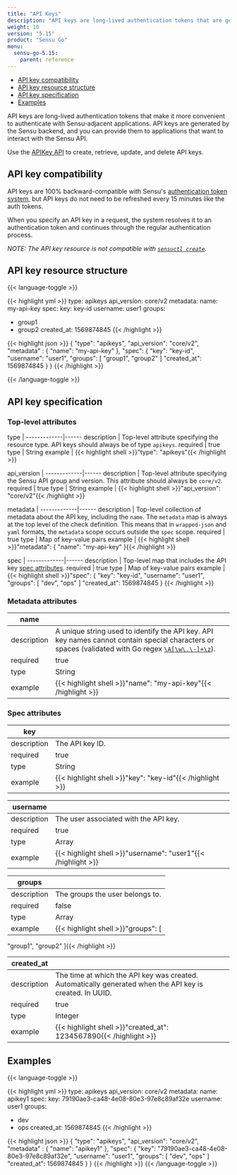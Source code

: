 ```yaml
---
title: "API Keys"
description: "API keys are long-lived authentication tokens that are generated by the Sensu backend. You can provide API keys to applications that want to interact with the Sensu API. Read the reference doc to learn about API keys."
weight: 10
version: "5.15"
product: "Sensu Go"
menu: 
  sensu-go-5.15:
    parent: reference
---
```


- [API key compatibility](#api-key-compatibility)
- [API key resource structure](#api-key-resource-structure)
- [API key specification](#api-key-specification)
- [Examples](#examples)

API keys are long-lived authentication tokens that make it more convenient to authenticate with Sensu-adjacent applications. API keys are generated by the Sensu backend, and you can provide them to applications that want to interact with the Sensu API.

Use the [APIKey API][1] to create, retrieve, update, and delete API keys.

## API key compatibility

API keys are 100% backward-compatible with Sensu's [authentication token system][2], but API keys do not need to be refreshed every 15 minutes like the auth tokens.

When you specify an API key in a request, the system resolves it to an authentication token and continues through the regular authentication process.

_NOTE: The API key resource is not compatible with [`sensuctl create`][3]._

## API key resource structure

{{< language-toggle >}}

{{< highlight yml >}}
type: apikeys
api_version: core/v2
metadata:
  name: my-api-key
spec:
  key: key-id
  username: user1
  groups:
  - group1
  - group2
  created_at: 1569874845
{{< /highlight >}}

{{< highlight json >}}
{
  "type": "apikeys",
  "api_version": "core/v2",
  "metadata" : {
    "name": "my-api-key"
  },
  "spec": {
    "key": "key-id",
    "username": "user1",
    "groups": [
      "group1",
      "group2"
      ]
    "created_at": 1569874845
    }
  }
{{< /highlight >}}

{{< /language-toggle >}}

## API key specification

### Top-level attributes

type         | 
-------------|------
description  | Top-level attribute specifying the resource type. API keys should always be of type `apikeys`.
required     | true
type         | String
example      | {{< highlight shell >}}"type": "apikeys"{{< /highlight >}}

api_version  | 
-------------|------
description  | Top-level attribute specifying the Sensu API group and version. This attribute should always be `core/v2`.
required     | true
type         | String
example      | {{< highlight shell >}}"api_version": "core/v2"{{< /highlight >}}

metadata     | 
-------------|------
description  | Top-level collection of metadata about the API key, including the `name`. The `metadata` map is always at the top level of the check definition. This means that in `wrapped-json` and `yaml` formats, the `metadata` scope occurs outside the `spec` scope.
required     | true
type         | Map of key-value pairs
example      | {{< highlight shell >}}"metadata": {
  "name": "my-api-key"
}{{< /highlight >}}

spec         | 
-------------|------
description  | Top-level map that includes the API key [spec attributes](#spec-attributes).
required     | true
type         | Map of key-value pairs
example      | {{< highlight shell >}}"spec": {
    "key": "key-id",
    "username": "user1",
    "groups": [
      "dev",
      "ops"
      ]
    "created_at": 1569874845
    }
{{< /highlight >}}

### Metadata attributes

| name       |      |
-------------|------
description  | A unique string used to identify the API key. API key names cannot contain special characters or spaces (validated with Go regex [`\A[\w\.\-]+\z`](https://regex101.com/r/zo9mQU/2)).
required     | true
type         | String
example      | {{< highlight shell >}}"name": "my-api-key"{{< /highlight >}}

### Spec attributes

| key        |      |
-------------|------
description  | The API key ID.
required     | true
type         | String
example      | {{< highlight shell >}}"key": "key-id"{{< /highlight >}}

| username   |     |
-------------|------
description  | The user associated with the API key.
required     | true
type         | Array
example      | {{< highlight shell >}}"username": "user1"{{< /highlight >}}

| groups     |      |
-------------|------
description  | The groups the user belongs to.
required     | false
type         | Array
example      | {{< highlight shell >}}"groups": [
  "group1",
  "group2"
]{{< /highlight >}}

| created_at |      |
-------------|------
description  | The time at which the API key was created. Automatically generated when the API key is created. In UUID.
required     | true
type         | Integer
example      | {{< highlight shell >}}"created_at": 1234567890{{< /highlight >}}

## Examples

{{< language-toggle >}}

{{< highlight yml >}}
type: apikeys
api_version: core/v2
metadata:
  name: apikey1
spec:
  key: 79190ae3-ca48-4e08-80e3-97e8c89af32e
  username: user1
  groups:
  - dev
  - ops
  created_at: 1569874845
{{< /highlight >}}

{{< highlight json >}}
{
  "type": "apikeys",
  "api_version": "core/v2",
  "metadata" : {
    "name": "apikey1"
  },
  "spec": {
    "key": "79190ae3-ca48-4e08-80e3-97e8c89af32e",
    "username": "user1",
    "groups": [
      "dev",
      "ops"
      ]
    "created_at": 1569874845
    }
  }
{{< /highlight >}}
{{< /language-toggle >}}

[1]: ../../api/apikey/
[2]: ../../api/auth/#the-authtoken-api-endpoint
[3]: ../../sensuctl/reference/#creating-resources
